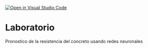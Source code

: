 [![Open in Visual Studio Code](https://classroom.github.com/assets/open-in-vscode-c66648af7eb3fe8bc4f294546bfd86ef473780cde1dea487d3c4ff354943c9ae.svg)](https://classroom.github.com/online_ide?assignment_repo_id=9141716&assignment_repo_type=AssignmentRepo)
# Laboratorio
Pronostico de la resistencia del concreto usando redes neuronales
